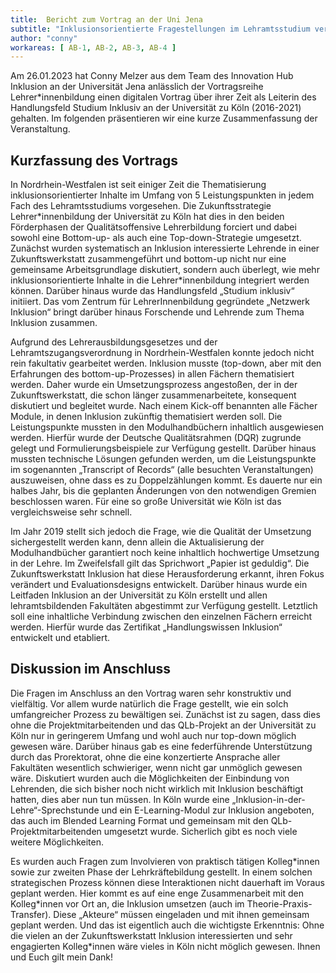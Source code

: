 ```yaml
---
title:  Bericht zum Vortrag an der Uni Jena
subtitle: "Inklusionsorientierte Fragestellungen im Lehramtsstudium verankern – Die Strategie zur Implementation inklusiver Bildung an der Universität zu Köln"
author: "conny"
workareas: [ AB-1, AB-2, AB-3, AB-4 ]
---
```


Am 26.01.2023 hat Conny Melzer aus dem Team des Innovation Hub Inklusion an der Universität Jena anlässlich der Vortragsreihe Lehrer*innenbildung einen digitalen Vortrag über ihrer Zeit als Leiterin des Handlungsfeld Studium Inklusiv an der Universität zu Köln (2016-2021) gehalten. Im folgenden präsentieren wir eine kurze Zusammenfassung der Veranstaltung.

## Kurzfassung des Vortrags

In Nordrhein-Westfalen ist seit einiger Zeit die Thematisierung inklusionsorientierter Inhalte im Umfang von 5 Leistungspunkten in jedem Fach des Lehramtsstudiums vorgesehen. Die Zukunftsstrategie Lehrer\*innenbildung der Universität zu Köln hat dies in den beiden Förderphasen der Qualitätsoffensive Lehrerbildung forciert und dabei sowohl eine Bottom-up- als auch eine Top-down-Strategie umgesetzt. Zunächst wurden systematisch an Inklusion interessierte Lehrende in einer Zukunftswerkstatt zusammengeführt und bottom-up nicht nur eine gemeinsame Arbeitsgrundlage diskutiert, sondern auch überlegt, wie mehr inklusionsorientierte Inhalte in die Lehrer\*innenbildung integriert werden können. Darüber hinaus wurde das Handlungsfeld „Studium inklusiv“ initiiert. Das vom Zentrum für LehrerInnenbildung gegründete „Netzwerk Inklusion“ bringt darüber hinaus Forschende und Lehrende zum Thema Inklusion zusammen. 

Aufgrund des Lehrerausbildungsgesetzes und der Lehramtszugangsverordnung in Nordrhein-Westfalen konnte jedoch nicht rein fakultativ gearbeitet werden. Inklusion musste (top-down, aber mit den Erfahrungen des bottom-up-Prozesses) in allen Fächern thematisiert werden. Daher wurde ein Umsetzungsprozess angestoßen, der in der Zukunftswerkstatt, die schon länger zusammenarbeitete, konsequent diskutiert und begleitet wurde. Nach einem Kick-off benannten alle Fächer Module, in denen Inklusion zukünftig thematisiert werden soll. Die Leistungspunkte mussten in den Modulhandbüchern inhaltlich ausgewiesen werden. Hierfür wurde der Deutsche Qualitätsrahmen (DQR) zugrunde gelegt und Formulierungsbeispiele zur Verfügung gestellt. Darüber hinaus mussten technische Lösungen gefunden werden, um die Leistungspunkte im sogenannten „Transcript of Records“ (alle besuchten Veranstaltungen) auszuweisen, ohne dass es zu Doppelzählungen kommt. Es dauerte nur ein halbes Jahr, bis die geplanten Änderungen von den notwendigen Gremien beschlossen waren. Für eine so große Universität wie Köln ist das vergleichsweise sehr schnell.

Im Jahr 2019 stellt sich jedoch die Frage, wie die Qualität der Umsetzung sichergestellt werden kann, denn allein die Aktualisierung der Modulhandbücher garantiert noch keine inhaltlich hochwertige Umsetzung in der Lehre. Im Zweifelsfall gilt das Sprichwort „Papier ist geduldig“. Die Zukunftswerkstatt Inklusion hat diese Herausforderung erkannt, ihren Fokus verändert und Evaluationsdesigns entwickelt. Darüber hinaus wurde ein Leitfaden Inklusion an der Universität zu Köln erstellt und allen lehramtsbildenden Fakultäten abgestimmt zur Verfügung gestellt. Letztlich soll eine inhaltliche Verbindung zwischen den einzelnen Fächern erreicht werden. Hierfür wurde das Zertifikat „Handlungswissen Inklusion“ entwickelt und etabliert.

## Diskussion im Anschluss

Die Fragen im Anschluss an den Vortrag waren sehr konstruktiv und vielfältig. Vor allem wurde natürlich die Frage gestellt, wie ein solch umfangreicher Prozess zu bewältigen sei. Zunächst ist zu sagen, dass dies ohne die Projektmitarbeitenden und das QLb-Projekt an der Universität zu Köln nur in geringerem Umfang und wohl auch nur top-down möglich gewesen wäre. Darüber hinaus gab es eine federführende Unterstützung durch das Prorektorat, ohne die eine konzertierte Ansprache aller Fakultäten wesentlich schwieriger, wenn nicht gar unmöglich gewesen wäre. Diskutiert wurden auch die Möglichkeiten der Einbindung von Lehrenden, die sich bisher noch nicht wirklich mit Inklusion beschäftigt hatten, dies aber nun tun müssen. In Köln wurde eine „Inklusion-in-der-Lehre“-Sprechstunde und ein E-Learning-Modul zur Inklusion angeboten, das auch im Blended Learning Format und gemeinsam mit den QLb-Projektmitarbeitenden umgesetzt wurde. Sicherlich gibt es noch viele weitere Möglichkeiten.

Es wurden auch Fragen zum Involvieren von praktisch tätigen Kolleg\*innen sowie zur zweiten Phase der Lehrkräftebildung gestellt. In einem solchen strategischen Prozess können diese Interaktionen nicht dauerhaft im Voraus geplant werden. Hier kommt es auf eine enge Zusammenarbeit mit den Kolleg\*innen vor Ort an, die Inklusion umsetzen (auch im Theorie-Praxis-Transfer). Diese „Akteure“ müssen eingeladen und mit ihnen gemeinsam geplant werden. Und das ist eigentlich auch die wichtigste Erkenntnis: Ohne die vielen an der Zukunftswerkstatt Inklusion interessierten und sehr engagierten Kolleg\*innen wäre vieles in Köln nicht möglich gewesen. Ihnen und Euch gilt mein Dank!